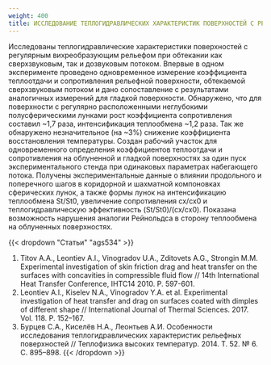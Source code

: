 ```yaml
---
weight: 400
title: ИССЛЕДОВАНИЕ ТЕПЛОГИДРАВЛИЧЕСКИХ ХАРАКТЕРИСТИК ПОВЕРХНОСТЕЙ С РЕГУЛЯРНЫМ ВИХРЕОБРАЗУЮЩИМ РЕЛЬЕФОМ ПРИ ОБТЕКАНИИ КАК СВЕРХЗВУКОВЫМ, ТАК И ДОЗВУКОВЫМ ПОТОКОМ
---
```


Исследованы теплогидравлические характеристики поверхностей с регулярным вихреобразующим рельефом при обтекании как сверхзвуковым, так и дозвуковым потоком. Впервые в одном эксперименте проведено одновременное измерение коэффициента теплоотдачи и сопротивления рельефной поверхности, обтекаемой сверхзвуковым потоком и дано сопоставление с результатами аналогичных измерений для гладкой поверхности. Обнаружено, что для поверхности с регулярно расположенными неглубокими полусферическими лунками рост коэффициента сопротивления составил ~1,7 раза, интенсификация теплообмена ~1,2 раза. Так же обнаружено незначительное (на ~3%) снижение коэффициента восстановления температуры. Создан рабочий участок для одновременного определения коэффициентов теплоотдачи и сопротивления на облуненной и гладкой поверхностях за один пуск экспериментального стенда при одинаковых параметрах набегающего потока. Получены экспериментальные данные о влиянии продольного и поперечного шагов в коридорной и шахматной компоновках сферических лунок, а также формы лунок на интенсификацию теплообмена St/St0, увеличение сопротивления cx/cx0 и теплогидравлическую эффективность (St/St0)/(cx/cx0). Показана возможность нарушения аналогии Рейнольдса в сторону теплообмена на облуненных поверхностях. 

{{< dropdown "Статьи" "ags534" >}}
1. Titov A.A., Leontiev A.I., Vinogradov U.A., Zditovets A.G., Strongin M.M. Experimental investigation of skin friction drag and heat transfer on the surfaces with concavities in compressible fluid flow // 14th International Heat Transfer Conference, IHTC14 2010. P. 597-601.
2. Leontiev A.I., Kiselev N.A., Vinogradov Y.A.  et al. Experimental investigation of heat transfer and drag on surfaces coated with dimples of different shape // International Journal of Thermal Sciences. 2017. Vol. 118. P. 152–167. 
3. Бурцев С.А., Киселёв Н.А., Леонтьев А.И.  Особенности исследования теплогидравлических характеристик рельефных поверхностей // Теплофизика высоких температур. 2014. Т. 52. № 6. С. 895–898.
{{< /dropdown >}}

